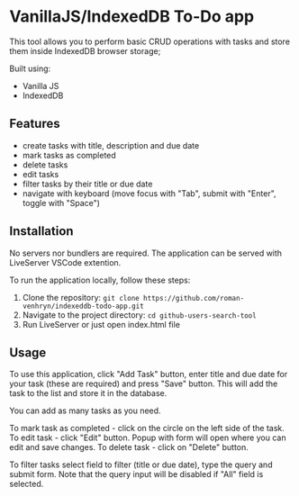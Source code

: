 # VanillaJS/IndexedDB To-Do app

This tool allows you to perform basic CRUD operations with tasks and store them inside IndexedDB browser storage;

Built using:

- Vanilla JS
- IndexedDB

## Features

- create tasks with title, description and due date
- mark tasks as completed
- delete tasks
- edit tasks
- filter tasks by their title or due date
- navigate with keyboard (move focus with "Tab", submit with "Enter", toggle with "Space")

## Installation

No servers nor bundlers are required. The application can be served with LiveServer VSCode extention.

To run the application locally, follow these steps:

1. Clone the repository: `git clone https://github.com/roman-venhryn/indexeddb-todo-app.git`
2. Navigate to the project directory: `cd github-users-search-tool`
3. Run LiveServer or just open index.html file

## Usage

To use this application, click "Add Task" button, enter title and due date for your task (these are required) and press "Save" button. This will add the task to the list and store it in the database.

You can add as many tasks as you need.

To mark task as completed - click on the circle on the left side of the task.
To edit task - click "Edit" button. Popup with form will open where you can edit and save changes.
To delete task - click on "Delete" button.

To filter tasks select field to filter (title or due date), type the query and submit form.
Note that the query input will be disabled if "All" field is selected.
